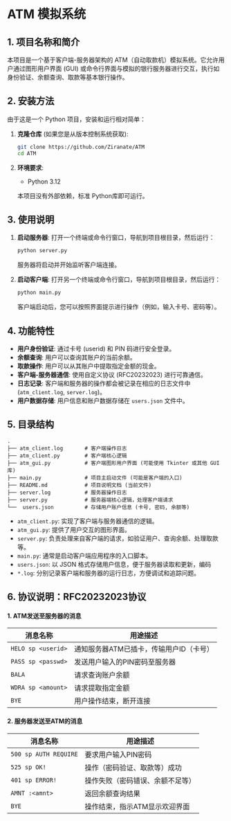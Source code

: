 # ATM 模拟系统

## 1. 项目名称和简介
本项目是一个基于客户端-服务器架构的 ATM（自动取款机）模拟系统。它允许用户通过图形用户界面 (GUI) 或命令行界面与模拟的银行服务器进行交互，执行如身份验证、余额查询、取款等基本银行操作。

## 2. 安装方法
由于这是一个 Python 项目，安装和运行相对简单：

1.  **克隆仓库** (如果您是从版本控制系统获取):
    ```bash
    git clone https://github.com/Ziranate/ATM
    cd ATM
    ```

2.  **环境要求**:
    *   Python 3.12

    本项目没有外部依赖，标准 Python库即可运行。

## 3. 使用说明

1.  **启动服务器**:
    打开一个终端或命令行窗口，导航到项目根目录，然后运行：
    ```bash
    python server.py
    ```
    服务器将启动并开始监听客户端连接。

2.  **启动客户端**:
    打开另一个终端或命令行窗口，导航到项目根目录，然后运行：
    ```bash
    python main.py
    ```

    客户端启动后，您可以按照界面提示进行操作（例如，输入卡号、密码等）。

## 4. 功能特性
*   **用户身份验证**: 通过卡号 (userid) 和 PIN 码进行安全登录。
*   **余额查询**: 用户可以查询其账户的当前余额。
*   **取款操作**: 用户可以从其账户中提取指定金额的现金。
*   **客户端-服务器通信**: 使用自定义协议 (RFC20232023) 进行可靠通信。
*   **日志记录**: 客户端和服务器的操作都会被记录在相应的日志文件中 (`atm_client.log`, `server.log`)。
*   **用户数据存储**: 用户信息和账户数据存储在 `users.json` 文件中。

## 5. 目录结构
```
.
├── atm_client.log       # 客户端操作日志
├── atm_client.py        # 客户端核心逻辑
├── atm_gui.py           # 客户端图形用户界面 (可能使用 Tkinter 或其他 GUI 库)
├── main.py              # 项目主启动文件 (可能是客户端的入口)
├── README.md            # 项目说明文档 (当前文件)
├── server.log           # 服务器操作日志
├── server.py            # 服务器端核心逻辑，处理客户端请求
└──  users.json          # 存储用户账户信息 (卡号, 密码, 余额等)

```
*   `atm_client.py`: 实现了客户端与服务器通信的逻辑。
*   `atm_gui.py`: 提供了用户交互的图形界面。
*   `server.py`: 负责处理来自客户端的请求，如验证用户、查询余额、处理取款等。
*   `main.py`: 通常是启动客户端应用程序的入口脚本。
*   `users.json`: 以 JSON 格式存储用户信息，便于服务器读取和更新，编码
*   `*.log`: 分别记录客户端和服务器的运行日志，方便调试和追踪问题。

## 6. 协议说明：RFC20232023协议

#### **1. ATM发送至服务器的消息**
| 消息名称         | 用途描述                          |
|------------------|-----------------------------------|
| `HELO sp <userid>` | 通知服务器ATM已插卡，传输用户ID（卡号） |
| `PASS sp <passwd>` | 发送用户输入的PIN密码至服务器        |
| `BALA`           | 请求查询账户余额                    |
| `WDRA sp <amount>`| 请求提取指定金额                    |
| `BYE`            | 用户操作结束，断开连接              |

#### **2. 服务器发送至ATM的消息**
| 消息名称           | 用途描述                          |
|--------------------|-----------------------------------|
| `500 sp AUTH REQUIRE` | 要求用户输入PIN密码                |
| `525 sp OK!`        | 操作（密码验证、取款等）成功        |
| `401 sp ERROR!`     | 操作失败（密码错误、余额不足等）    |
| `AMNT :<amnt>`      | 返回余额查询结果                    |
| `BYE`              | 操作结束，指示ATM显示欢迎界面       |
